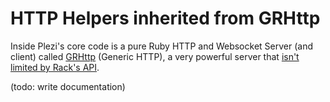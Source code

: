 # HTTP Helpers inherited from GRHttp

Inside Plezi's core code is a pure Ruby HTTP and Websocket Server (and client) called [GRHttp](https://github.com/boazsegev/GRHttp) (Generic HTTP), a very powerful server that [isn't limited by Rack's API](https://github.com/boazsegev/GRHttp/blob/master/HTTP.md).


(todo: write documentation)



